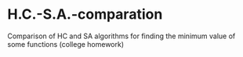 # H.C.-S.A.-comparation
Comparison of HC and SA algorithms for finding the minimum value of some functions (college homework)
